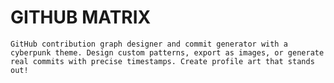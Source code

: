 # GITHUB MATRIX
    GitHub contribution graph designer and commit generator with a cyberpunk theme. Design custom patterns, export as images, or generate real commits with precise timestamps. Create profile art that stands out!
